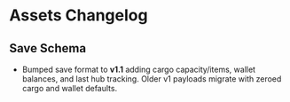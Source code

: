 # Assets Changelog

## Save Schema
- Bumped save format to **v1.1** adding cargo capacity/items, wallet balances, and last hub tracking. Older v1 payloads migrate with zeroed cargo and wallet defaults.
